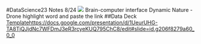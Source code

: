 #DataScience23
Notes 8/24
<img src="https://www.ntu.edu.sg/images/default-source/hub-programmes/scse/msc_datasc2_web775x465.jpg?sfvrsn=4dba8fec_5">
Brain-computer interface
Dynamic Nature - Drone 
highlight word and paste the link 
##Data Deck
[Template](https://docs.google.com/presentation/d/1UeurUHG-TA8TjQJjdNc7WFDmJ3eR3rcyeKUQ795ChC8/edit#slide=id.g206f8279a60_0_0)https://docs.google.com/presentation/d/1UeurUHG-TA8TjQJjdNc7WFDmJ3eR3rcyeKUQ795ChC8/edit#slide=id.g206f8279a60_0_0
